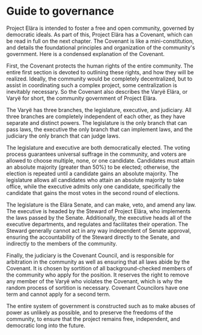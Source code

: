 # Guide to governance

Project Elära is intended to foster a free and open community, governed by democratic ideals. As part of this, Project Elära has a Covenant, which can be read in full on the next chapter. The Covenant is like a mini-constitution, and details the foundational principles and organization of the community's government. Here is a condensed explanation of the Covenant.

First, the Covenant protects the human rights of the entire community. The entire first section is devoted to outlining these rights, and how they will be realized. Ideally, the community would be completely decentralized, but to assist in coordinating such a complex project, some centralization is inevitably necessary. So the Covenant also describes the Varyë Elära, or Varyë for short, the community government of Project Elära.

The Varyë has three branches, the legislature, executive, and judiciary. All three branches are completely independent of each other, as they have separate and distinct powers. The legislature is the only branch that can pass laws, the executive the only branch that can implement laws, and the judiciary the only branch that can judge laws.

The legislature and executive are both democratically elected. The voting process guarantees universal suffrage in the community, and voters are allowed to choose multiple, none, or one candidate. Candidates must attain an absolute majority (greater than 50%) to be elected; otherwise, the election is repeated until a candidate gains an absolute majority. The legislature allows all candidates who attain an absolute majority to take office, while the executive admits only one candidate, specifically the candidate that gains the most votes in the second round of elections.

The legislature is the Elära Senate, and can make, veto, and amend any law. The executive is headed by the Steward of Project Elära, who implements the laws passed by the Senate. Additionally, the executive heads all of the executive departments, and regulates and facilitates their operation. The Steward generally cannot act in any way independent of Senate approval, ensuring the accountability of the Steward directly to the Senate, and indirectly to the members of the community.

Finally, the judiciary is the Covenant Council, and is responsible for arbitration in the community as well as ensuring that all laws abide by the Covenant. It is chosen by sortition of all background-checked members of the community who apply for the position. It reserves the right to remove any member of the Varyë who violates the Covenant, which is why the random process of sortition is necessary. Covenant Councilors have one term and cannot apply for a second term.

The entire system of government is constructed such as to make abuses of power as unlikely as possible, and to preserve the freedoms of the community, to ensure that the project remains free, independent, and democratic long into the future.
